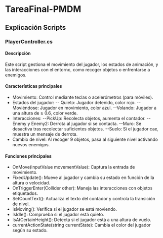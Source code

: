 # TareaFinal-PMDM

## Explicación Scripts 

### PlayerController.cs


#### Descripción
Este script gestiona el movimiento del jugador, los estados de animación, y las interacciones con el entorno, como recoger objetos o enfrentarse a enemigos.

 #### Características principales
- Movimiento: Control mediante teclas o acelerómetros (para móviles).
- Estados del jugador:
    -- Quieto: Jugador detenido, color rojo.
    --Moviéndose: Jugador en movimiento, color azul.
    --Volando: Jugador a una altura de ≥ 0.6, color verde.
- Interacciones:
    --PickUp: Recolecta objetos, aumenta el contador.
    --Enemy y Enemy2: Derrota al jugador si se contacta.
    --Muro: Se desactiva tras recolectar suficientes objetos.
    --Suelo: Si el jugador cae, muestra un mensaje de derrota.
- Cambio de nivel: Al recoger 9 objetos, pasa al siguiente nivel activando nuevos enemigos.
#### Funciones principales
- OnMove(InputValue movementValue): Captura la entrada de movimiento.
- FixedUpdate(): Mueve al jugador y cambia su estado en función de la altura o velocidad.
- OnTriggerEnter(Collider other): Maneja las interacciones con objetos etiquetados.
- SetCountText(): Actualiza el texto del contador y controla la transición de nivel.
- IsMoving(): Verifica si el jugador se está moviendo.
- IsIdle(): Comprueba si el jugador está quieto.
- IsAtCertainHeight(): Detecta si el jugador está a una altura de vuelo.
- currentActionState(string currentState): Cambia el color del jugador según su estado.






